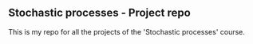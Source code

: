 ## Stochastic processes - Project repo

This is my repo for all the projects of the 'Stochastic processes' course.
